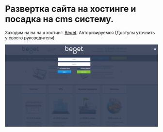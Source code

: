 # Развертка сайта на хостинге и посадка на cms систему.

Заходим на на наш хостинг: [Beget](https://beget.com/ru). Авторизируемся (Доступы уточнить у своего руководителя).

![screenshot of sample](img/1.png)